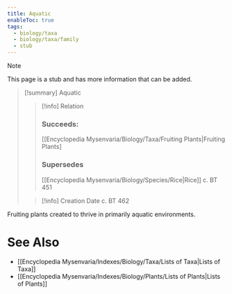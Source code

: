 ```yaml
---
title: Aquatic
enableToc: true
tags:
  - biology/taxa
  - biology/taxa/family
  - stub
---
```


> [!note]
> This page is a stub and has more information that can be added.

> [!summary] Aquatic
> > [!info] Relation
> > ### Succeeds:
> > [[Encyclopedia Mysenvaria/Biology/Taxa/Fruiting Plants|Fruiting Plants]
> > ### Supersedes 
> > [[Encyclopedia Mysenvaria/Biology/Species/Rice|Rice]] c. BT 451
>
> > [!info] Creation Date
> > c. BT 462

Fruiting plants created to thrive in primarily aquatic environments.

# See Also
- [[Encyclopedia Mysenvaria/Indexes/Biology/Taxa/Lists of Taxa|Lists of Taxa]]
- [[Encyclopedia Mysenvaria/Indexes/Biology/Plants/Lists of Plants|Lists of Plants]]
